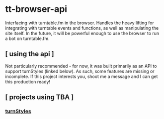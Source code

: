 # tt-browser-api
Interfacing with turntable.fm in the browser. Handles the heavy lifting for integrating with turntable events and functions, as well as manipulating the site itself. In the future, it will be powerful enough to use the browser to run a bot on turntable.fm. 

## [ using the api ]
Not particularly recommended - for now, it was built primarily as an API to support turnStyles (linked below). As such, some features are missing or incomplete. If this project interests you, shoot me a message and I can get this production ready!

## [ projects using TBA ]

### [turnStyles](https://github.com/pixelcrisis/turnstyles)